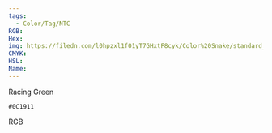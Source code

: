 ```yaml
---
tags:
  - Color/Tag/NTC
RGB:
Hex:
img: https://filedn.com/l0hpzxl1f01yT7GHxtF8cyk/Color%20Snake/standard_csv_to_svg/0C1911.svg
CMYK:
HSL:
Name:
---
```

Racing Green
```palette
#0C1911
```
RGB
